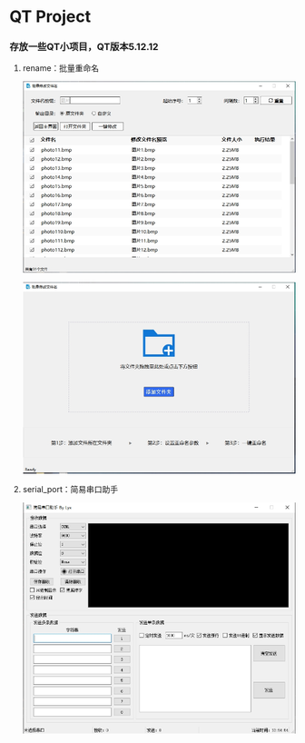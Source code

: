 # QT Project

### 存放一些QT小项目，QT版本5.12.12

1. rename：批量重命名

      ![rename-1.png](./img/rename-1.png)

      ![rename-2.png](./img/rename-2.png)

2. serial_port：简易串口助手

      ![serial-port.png](./img/serial-port.png)
